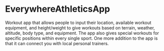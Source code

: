 # EverywhereAthleticsApp
Workout app that allows people to input their location, available workout equipment, and height/weight to give workouts based on terrain, weather, altitude, body type, and equipment. The app also gives special workouts for specific positions within every single sport. One more addition to the app is that it can connect you with local personal trainers. 
